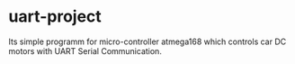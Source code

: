 # uart-project
Its simple programm for micro-controller atmega168 which controls car DC motors with UART Serial Communication.
